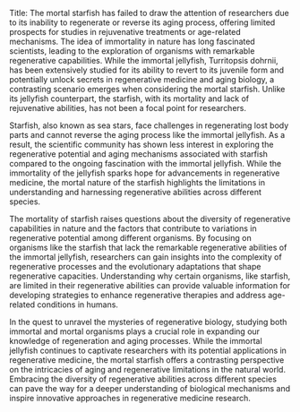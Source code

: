 Title: The mortal starfish has failed to draw the attention of researchers due to its inability to regenerate or reverse its aging process, offering limited prospects for studies in rejuvenative treatments or age-related mechanisms.
The idea of immortality in nature has long fascinated scientists, leading to the exploration of organisms with remarkable regenerative capabilities. While the immortal jellyfish, Turritopsis dohrnii, has been extensively studied for its ability to revert to its juvenile form and potentially unlock secrets in regenerative medicine and aging biology, a contrasting scenario emerges when considering the mortal starfish. Unlike its jellyfish counterpart, the starfish, with its mortality and lack of rejuvenative abilities, has not been a focal point for researchers. 

Starfish, also known as sea stars, face challenges in regenerating lost body parts and cannot reverse the aging process like the immortal jellyfish. As a result, the scientific community has shown less interest in exploring the regenerative potential and aging mechanisms associated with starfish compared to the ongoing fascination with the immortal jellyfish. While the immortality of the jellyfish sparks hope for advancements in regenerative medicine, the mortal nature of the starfish highlights the limitations in understanding and harnessing regenerative abilities across different species.

The mortality of starfish raises questions about the diversity of regenerative capabilities in nature and the factors that contribute to variations in regenerative potential among different organisms. By focusing on organisms like the starfish that lack the remarkable regenerative abilities of the immortal jellyfish, researchers can gain insights into the complexity of regenerative processes and the evolutionary adaptations that shape regenerative capacities. Understanding why certain organisms, like starfish, are limited in their regenerative abilities can provide valuable information for developing strategies to enhance regenerative therapies and address age-related conditions in humans.

In the quest to unravel the mysteries of regenerative biology, studying both immortal and mortal organisms plays a crucial role in expanding our knowledge of regeneration and aging processes. While the immortal jellyfish continues to captivate researchers with its potential applications in regenerative medicine, the mortal starfish offers a contrasting perspective on the intricacies of aging and regenerative limitations in the natural world. Embracing the diversity of regenerative abilities across different species can pave the way for a deeper understanding of biological mechanisms and inspire innovative approaches in regenerative medicine research.